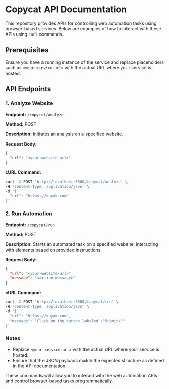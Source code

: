 # Copycat API Documentation

This repository provides APIs for controlling web automation tasks using browser-based services. Below are examples of how to interact with these APIs using `curl` commands.

## Prerequisites
Ensure you have a running instance of the service and replace placeholders such as `<your-service-url>` with the actual URL where your service is hosted.

## API Endpoints

### 1. **Analyze Website**

**Endpoint:** `/copycat/analyze`

**Method:** POST

**Description:** Initiates an analysis on a specified website.

**Request Body:**
```json
{
  "url": "<your-website-url>"
}
```

**cURL Command:**
```sh
curl -X POST 'http://localhost:3000/copycat/analyze' \
-H 'Content-Type: application/json' \
-d '{
  "url": "https://kayak.com"
}'
```

### 2. **Run Automation**

**Endpoint:** `/copycat/run`

**Method:** POST

**Description:** Starts an automated task on a specified website, interacting with elements based on provided instructions.

**Request Body:**
```json
{
  "url": "<your-website-url>",
  "message": "<action-message>"
}
```

**cURL Command:**
```sh
curl -X POST 'http://localhost:3000/copycat/run' \
-H 'Content-Type: application/json' \
-d '{
  "url": "https://kayak.com",
  "message": "Click on the button labeled \"Submit\""
}'
```

### Notes

- Replace `<your-service-url>` with the actual URL where your service is hosted.
- Ensure that the JSON payloads match the expected structure as defined in the API documentation.

These commands will allow you to interact with the web automation APIs and control browser-based tasks programmatically.
